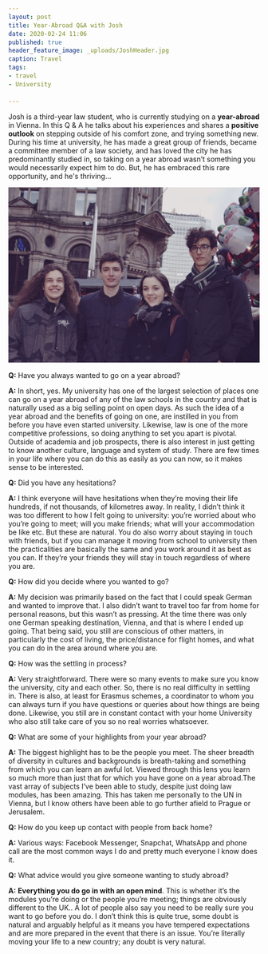 ```yaml
---
layout: post
title: Year-Abroad Q&A with Josh
date: 2020-02-24 11:06
published: true
header_feature_image: _uploads/JoshHeader.jpg
caption: Travel
tags:
- travel
- University

---
```

Josh is a third-year law student, who is currently studying on a **year-abroad** in Vienna. In this Q &amp; A he talks about his experiences and shares a **positive outlook** on stepping outside of his comfort zone, and trying something new. During his time at university, he has made a great group of friends, became a committee member of a law society, and has loved the city he has predominantly studied in, so taking on a year abroad wasn’t something you would necessarily expect him to do. But, he has embraced this rare opportunity, and he's thriving...

[![Joshua, an old friend and year-abroad maestro (second on the left)](/_uploads/JoshuasFace.jpg)](/_uploads/JoshuasFace.jpg)

**Q:** Have you always wanted to go on a year abroad?

**A:** In short, yes. My university has one of the largest selection of places one can go on a year abroad of any of the law schools in the country and that is naturally used as a big selling point on open days. As such the idea of a year abroad and the benefits of going on one, are instilled in you from before you have even started university.
Likewise, law is one of the more competitive professions, so doing anything to set you apart is pivotal. Outside of academia and job prospects, there is also interest in just getting to know another culture, language and system of study. There are few times in your life where you can do this as easily as you can now, so it makes sense to be interested.


**Q:** Did you have any hesitations?

**A:** I think everyone will have hesitations when they’re moving their life hundreds, if not thousands, of kilometres away. In reality, I didn’t think it was too different to how I felt going to university: you’re worried about who you’re going to meet; will you make friends; what will your accommodation be like etc. But these are natural. You do also worry about staying in touch with friends, but if you can manage it moving from school to university then the practicalities are basically the same and you work around it as best as you can. If they’re your friends they will stay in touch regardless of where you are.


**Q:** How did you decide where you wanted to go?

**A:** My decision was primarily based on the fact that I could speak German and wanted to improve that. I also didn’t want to travel too far from home for personal reasons, but this wasn’t as pressing. At the time there was only one German speaking destination, Vienna, and that is where I ended up going. That being said, you still are conscious of other matters, in particularly the cost of living, the price/distance for flight homes, and what you can do in the area around where you are.


**Q:** How was the settling in process?

**A:** Very straightforward. There were so many events to make sure you know the university, city and each other. So, there is no real difficulty in settling in. There is also, at least for Erasmus schemes, a coordinator to whom you can always turn if you have questions or queries about how things are being done. Likewise, you still are in constant contact with your home University who also still take care of you so no real worries whatsoever.


**Q:** What are some of your highlights from your year abroad?

**A:** The biggest highlight has to be the people you meet. The sheer breadth of diversity in cultures and backgrounds is breath-taking and something from which you can learn an awful lot. Viewed through this lens you learn so much more than just that for which you have gone on a year abroad.The vast array of subjects I’ve been able to study, despite just doing law modules, has been amazing. This has taken me personally to the UN in Vienna, but I know others have been able to go further afield to Prague or Jerusalem.


**Q:**  How do you keep up contact with people from back home?

**A:** Various ways: Facebook Messenger, Snapchat, WhatsApp and phone call are the most common ways I do and pretty much everyone I know does it.


**Q:** What advice would you give someone wanting to study abroad?

**A:** **Everything you do go in with an open mind**. This is whether it’s the modules you’re doing or the people you’re meeting; things are obviously different to the UK.. A lot of people also say you need to be really sure you want to go before you do. I don’t think this is quite true, some doubt is natural and arguably helpful as it means you have tempered expectations and are more prepared in the event that there is an issue. You’re literally moving your life to a new country; any doubt is very natural.
